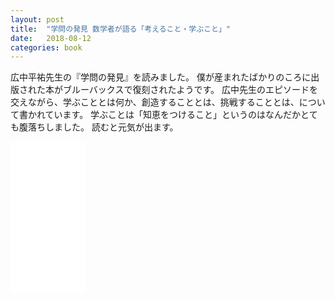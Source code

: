```yaml
---
layout: post
title:  "学問の発見 数学者が語る「考えること・学ぶこと」"
date:   2018-08-12
categories: book
---
```


広中平祐先生の『学問の発見』を読みました。
僕が産まれたばかりのころに出版された本がブルーバックスで復刻されたようです。
広中先生のエピソードを交えながら、学ぶこととは何か、創造することとは、挑戦することとは、について書かれています。
学ぶことは「知恵をつけること」というのはなんだかとても腹落ちしました。
読むと元気が出ます。

<iframe style="width:120px;height:240px;" marginwidth="0" marginheight="0" scrolling="no" frameborder="0" src="//rcm-fe.amazon-adsystem.com/e/cm?lt1=_blank&bc1=000000&IS2=1&bg1=FFFFFF&fc1=000000&lc1=0000FF&t=sassyw-22&language=ja_JP&o=9&p=8&l=as4&m=amazon&f=ifr&ref=as_ss_li_til&asins=4065124972&linkId=7fc3e93d9ab4d9422ca829bc1bcae6bd"></iframe>
